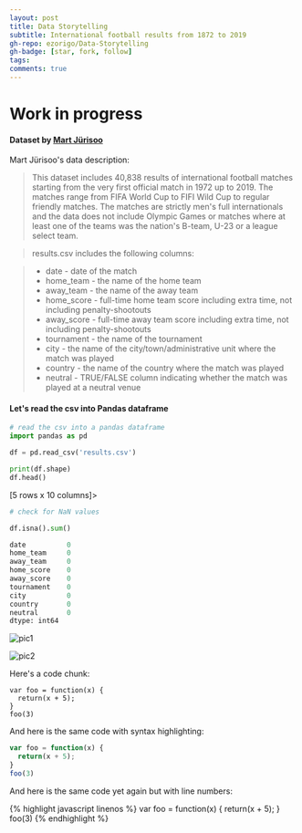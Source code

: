 ```yaml
---
layout: post
title: Data Storytelling
subtitle: International football results from 1872 to 2019
gh-repo: ezorigo/Data-Storytelling
gh-badge: [star, fork, follow]
tags: 
comments: true
---
```


# **Work in progress**

#### Dataset by [Mart Jürisoo](https://www.kaggle.com/martj42/international-football-results-from-1872-to-2017)

Mart Jürisoo's data description:

>This dataset includes 40,838 results of international football matches starting from the very first official match in 1972 up to 2019. The matches range from FIFA World Cup to FIFI Wild Cup to regular friendly matches. The matches are strictly men's full internationals and the data does not include Olympic Games or matches where at least one of the teams was the nation's B-team, U-23 or a league select team.

>results.csv includes the following columns:

> * date - date of the match
> * home_team - the name of the home team
> * away_team - the name of the away team
> * home_score - full-time home team score including extra time, not including penalty-shootouts
> * away_score - full-time away team score including extra time, not including penalty-shootouts
> * tournament - the name of the tournament
> * city - the name of the city/town/administrative unit where the match was played
> * country - the name of the country where the match was played
> * neutral - TRUE/FALSE column indicating whether the match was played at a neutral venue

#### Let's read the csv into Pandas dataframe

```python
# read the csv into a pandas dataframe
import pandas as pd

df = pd.read_csv('results.csv')

print(df.shape)
df.head()
```
 <dl>
       <bound method DataFrame.to_html of         date home_team away_team  ...   country  neutral           Location
0 1872-11-30  Scotland   England  ...  Scotland    False  Glasgow, Scotland
1 1873-03-08   England  Scotland  ...   England    False    London, England
2 1874-03-07  Scotland   England  ...  Scotland    False  Glasgow, Scotland
3 1875-03-06   England  Scotland  ...   England    False    London, England
4 1876-03-04  Scotland   England  ...  Scotland    False  Glasgow, Scotland

[5 rows x 10 columns]>
 </dl>

```python
# check for NaN values

df.isna().sum()
```

```python
date          0
home_team     0
away_team     0
home_score    0
away_score    0
tournament    0
city          0
country       0
neutral       0
dtype: int64
```

![pic1][barplot]

![pic2][barplot1]

 <head> 
 <!-- Plotly.js -->
 <script src="https://cdn.plot.ly/plotly-latest.min.js"></script> 
 </head> 
 <body> 
 <!-- Plotly chart will be drawn inside this DIV --> 
 <div id="myDiv"></div> 
 <script> 
Plotly.d3.csv('https://raw.githubusercontent.com/ezorigo/Data-Storytelling/master/usasoccer.csv', function(err, rows){

    function unpack(rows, key) {
        return rows.map(function(row) { return row[key]; });
    }

    var scl = [[0.000000,'rgb(166,206,227)'],[0.090909,'rgb(31,120,180)'],[0.181818,'rgb(178,223,138)'],[0.272727,'rgb(51,160,44)'],[0.363636,'rgb(251,154,153)'],[0.454545,'rgb(227,26,28)'],[0.545455,'rgb(253,191,111)'],[0.636364,'rgb(255,127,0)'],[0.727273,'rgb(202,178,214)'],[0.818182,'rgb(106,61,154)'],[0.909091,'rgb(255,255,153)']];

    var data = [{
        type:'scattergeo',
        locationmode: 'country names',
        lon: unpack(rows, 'long'),
        lat: unpack(rows, 'lat'),
        hoverinfo: unpack(rows, 'text'),
        text: unpack(rows, 'text'),
        mode: 'markers',
        marker: {
            colorscale: scl,
            color: unpack(rows, 'tournament_id')
        }
    }];


    var layout = {
        title: 'US International Soccer Matches Since 1885',
        geo: {
            scope: 'world',
            projection: {
                type: 'natural earth'
            }
        }
    };

    Plotly.plot(myDiv, data, layout, {showLink: false});

});
 </script> 
 </body> 



Here's a code chunk:

~~~
var foo = function(x) {
  return(x + 5);
}
foo(3)
~~~

And here is the same code with syntax highlighting:

```javascript
var foo = function(x) {
  return(x + 5);
}
foo(3)
```

And here is the same code yet again but with line numbers:

{% highlight javascript linenos %}
var foo = function(x) {
  return(x + 5);
}
foo(3)
{% endhighlight %}

[barplot]: (https://github.com/ezorigo/ezorigo.github.io/blob/master/img/barplot1.png)
[barplot1]: (https://github.com/ezorigo/ezorigo.github.io/blob/master/img/barplot2%20normalized.png)
